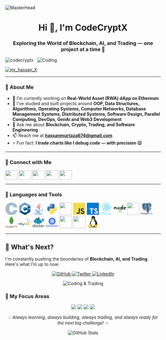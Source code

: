 ![MasterHead](https://images-wixmp-ed30a86b8c4ca887773594c2.wixmp.com/f/c83c004e-1370-4756-88e5-4071de797088/de0dib6-0d584820-45d9-49c8-a54d-a33b98ac8372.gif?token=eyJ0eXAiOiJKV1QiLCJhbGciOiJIUzI1NiJ9.eyJzdWIiOiJ1cm46YXBwOjdlMGQxODg5ODIyNjQzNzNhNWYwZDQxNWVhMGQyNmUwIiwiaXNzIjoidXJuOmFwcDo3ZTBkMTg4OTgyMjY0MzczYTVmMGQ0MTVlYTBkMjZlMCIsIm9iaiI6W1t7InBhdGgiOiJcL2ZcL2M4M2MwMDRlLTEzNzAtNDc1Ni04OGU1LTQwNzFkZTc5NzA4OFwvZGUwZGliNi0wZDU4NDgyMC00NWQ5LTQ5YzgtYTU0ZC1hMzNiOThhYzgzNzIuZ2lmIn1dXSwiYXVkIjpbInVybjpzZXJ2aWNlOmZpbGUuZG93bmxvYWQiXX0.oIKwFOK9Aqd8E2YOv8KDWQoSyNhyM_7E6T34Td20ZKE)

<h1 align="center">Hi 👋, I'm CodeCryptX</h1>
<h3 align="center">Exploring the World of Blockchain, AI, and Trading — one project at a time 🚀</h3>

<img align="right" width="400" src="https://cdn.dribbble.com/users/1162077/screenshots/3848914/programmer.gif" alt="Coding" />

<p align="left">
  <img src="https://komarev.com/ghpvc/?username=codecryptx&label=Profile%20views&color=0e75b6&style=flat" alt="codecryptx" />
</p>

<p align="left">
  <a href="https://twitter.com/mr_hassan_X" target="blank">
    <img src="https://img.shields.io/twitter/follow/mr_hassan_X?logo=twitter&style=for-the-badge" alt="mr_hassan_X" />
  </a>
</p>

---

### 🧠 About Me  
- 🔭 I’m currently working on **Real-World Asset (RWA) dApp on Ethereum**  
- 🌱 I’ve studied and built projects around **OOP, Data Structures, Algorithms, Operating Systems, Computer Networks, Database Management Systems, Distributed Systems, Software Design, Parallel Computing, DevOps, GenAi and Web3 Development**  
- 💬 Ask me about **Blockchain, Crypto, Trading, and Software Engineering**  
- 📫 Reach me at **hassanmurtaza674@gmail.com**  
- ⚡ Fun fact: **I trade charts like I debug code — with precision 😉**

---

### 🤝 Connect with Me  
<p align="left">
<a href="https://twitter.com/mr_hassan_X" target="blank"><img align="center" src="https://raw.githubusercontent.com/rahuldkjain/github-profile-readme-generator/master/src/images/icons/Social/twitter.svg" height="30" width="40" /></a>
<a href="https://instagram.com/mrhassan512" target="blank"><img align="center" src="https://raw.githubusercontent.com/rahuldkjain/github-profile-readme-generator/master/src/images/icons/Social/instagram.svg" height="30" width="40" /></a>
<a href="https://www.youtube.com/@digi.gravity" target="blank"><img align="center" src="https://raw.githubusercontent.com/rahuldkjain/github-profile-readme-generator/master/src/images/icons/Social/youtube.svg" height="30" width="40" /></a>
<a href="https://linkedin.com/in/hassan-murtaza-84a06622a" target="blank"><img align="center" src="https://raw.githubusercontent.com/rahuldkjain/github-profile-readme-generator/master/src/images/icons/Social/linked-in-alt.svg" height="30" width="40" /></a>
<a href="https://github.com/CodeCryptX" target="blank"><img align="center" src="https://raw.githubusercontent.com/rahuldkjain/github-profile-readme-generator/master/src/images/icons/Social/github.svg" height="30" width="40" /></a>
</p>

---

### 🧩 Languages and Tools  
<p align="left">
  <a href="https://www.cprogramming.com/" target="_blank"><img src="https://raw.githubusercontent.com/devicons/devicon/master/icons/c/c-original.svg" width="40" height="40"/></a>
  <a href="https://www.w3schools.com/cpp/" target="_blank"><img src="https://raw.githubusercontent.com/devicons/devicon/master/icons/cplusplus/cplusplus-original.svg" width="40" height="40"/></a>
  <a href="https://www.java.com/" target="_blank"><img src="https://raw.githubusercontent.com/devicons/devicon/master/icons/java/java-original.svg" width="40" height="40"/></a>
  <a href="https://www.python.org/" target="_blank"><img src="https://raw.githubusercontent.com/devicons/devicon/master/icons/python/python-original.svg" width="40" height="40"/></a>
  <a href="https://soliditylang.org/" target="_blank"><img src="https://cdn.jsdelivr.net/gh/devicons/devicon/icons/solidity/solidity-original.svg" width="40" height="40"/></a>
  <a href="https://www.javascript.com/" target="_blank"><img src="https://raw.githubusercontent.com/devicons/devicon/master/icons/javascript/javascript-original.svg" width="40" height="40"/></a>
  <a href="https://www.typescriptlang.org/" target="_blank"><img src="https://raw.githubusercontent.com/devicons/devicon/master/icons/typescript/typescript-original.svg" width="40" height="40"/></a>
  <a href="https://react.dev/" target="_blank"><img src="https://raw.githubusercontent.com/devicons/devicon/master/icons/react/react-original-wordmark.svg" width="40" height="40"/></a>
  <a href="https://nodejs.org/" target="_blank"><img src="https://raw.githubusercontent.com/devicons/devicon/master/icons/nodejs/nodejs-original-wordmark.svg" width="40" height="40"/></a>
  <a href="https://expressjs.com/" target="_blank"><img src="https://cdn.jsdelivr.net/gh/devicons/devicon/icons/express/express-original.svg" width="40" height="40"/></a>
  <a href="https://www.postgresql.org/" target="_blank"><img src="https://raw.githubusercontent.com/devicons/devicon/master/icons/postgresql/postgresql-original-wordmark.svg" width="40" height="40"/></a>
  <a href="https://www.mongodb.com/" target="_blank"><img src="https://raw.githubusercontent.com/devicons/devicon/master/icons/mongodb/mongodb-original-wordmark.svg" width="40" height="40"/></a>
  <a href="https://www.mysql.com/" target="_blank"><img src="https://raw.githubusercontent.com/devicons/devicon/master/icons/mysql/mysql-original-wordmark.svg" width="40" height="40"/></a>
  <a href="https://docker.com/" target="_blank"><img src="https://raw.githubusercontent.com/devicons/devicon/master/icons/docker/docker-original-wordmark.svg" width="40" height="40"/></a>
  <a href="https://kubernetes.io/" target="_blank"><img src="https://raw.githubusercontent.com/devicons/devicon/master/icons/kubernetes/kubernetes-plain-wordmark.svg" width="40" height="40"/></a>
  <a href="https://git-scm.com/" target="_blank"><img src="https://www.vectorlogo.zone/logos/git-scm/git-scm-icon.svg" width="40" height="40"/></a>
  <a href="https://ipfs.tech/" target="_blank"><img src="https://cdn.worldvectorlogo.com/logos/ipfs-2.svg" width="40" height="40"/></a>
  <a href="https://www.linux.org/" target="_blank"><img src="https://raw.githubusercontent.com/devicons/devicon/master/icons/linux/linux-original.svg" width="40" height="40"/></a>
</p>


---

## 🚀 What's Next?

I'm constantly pushing the boundaries of **Blockchain, AI, and Trading**. Here's what I’m up to now:

<p align="center">
  <a href="https://github.com/CodeCryptX" target="_blank">
    <img src="https://img.shields.io/badge/GitHub-Explore-181717?style=for-the-badge&logo=github" alt="GitHub"/>
  </a>
  <a href="https://twitter.com/mr_hassan_X" target="_blank">
    <img src="https://img.shields.io/badge/Twitter-Follow-1DA1F2?style=for-the-badge&logo=twitter&logoColor=white" alt="Twitter"/>
  </a>
  <a href="https://www.linkedin.com/in/hassan-murtaza-84a06622a/" target="_blank">
    <img src="https://img.shields.io/badge/LinkedIn-Connect-0077B5?style=for-the-badge&logo=linkedin&logoColor=white" alt="LinkedIn"/>
  </a>
</p>

<p align="center">
  <img src="https://media.giphy.com/media/3o6Zt481isNVuQI1l6/giphy.gif" width="300" alt="Coding & Trading" />
</p>

### 🔹 My Focus Areas
<p align="center">
  <img src="https://img.shields.io/badge/Decentralized%20Apps-💻-ff69b4?style=for-the-badge" />
  <img src="https://img.shields.io/badge/AI%20&%20GenAI-🤖-00bfff?style=for-the-badge" />
  <img src="https://img.shields.io/badge/Crypto%20%26%20Trading-📈-32cd32?style=for-the-badge" />
  <img src="https://img.shields.io/badge/Web3%20%26%20DevOps-🛠️-ff8c00?style=for-the-badge" />
</p>

<p align="center">
  <i>💡 Always learning, always building, always trading, and always ready for the next big challenge! 💥</i>
</p>

<p align="center">
  <img src="https://github-readme-stats.vercel.app/api?username=CodeCryptX&show_icons=true&theme=radical" width="600" alt="GitHub Stats"/>
</p>

